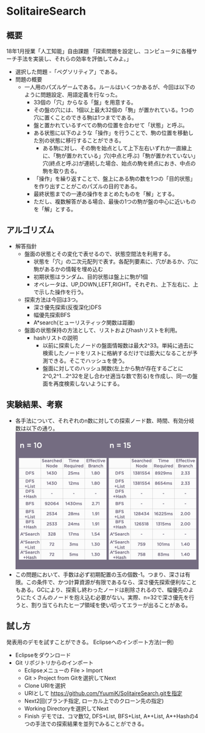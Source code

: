 # SolitaireSearch

概要
------------
18年1月授業「人工知能」自由課題
「探索問題を設定し、コンピュータに各種サーチ手法を実装し、それらの効率を評価してみよ。」

- 選択した問題
	-「ペグソリティア」である。
- 問題の概要
	- 一人用のパズルゲームである。ルールはいくつかあるが、今回は以下のように問題設定、用語定義を行なった。
		- 33個の「穴」からなる「盤」を用意する。
		- その盤の穴には、1個以上最大32個の「駒」が置かれている。1つの穴に置くことのできる駒は1つまでである。
		- 盤と置かれているすべての駒の位置を合わせて「状態」と呼ぶ。
		- ある状態に以下のような「操作」を行うことで、駒の位置を移動した別の状態に移行することができる。
			- ある駒に対し、その駒を始点として上下左右いずれか一直線上に、「駒が置かれている」穴(中点と呼ぶ)「駒が置かれていない」穴(終点と呼ぶ)が連続した場合、始点の駒を終点におき、中点の駒を取り去る。
		- 「操作」を繰り返すことで、盤上にある駒の数を1つの「目的状態」を作り出すことがこのパズルの目的である。
		- 最終状態までの一連の操作をまとめたものを「解」とする。
		- ただし、複数解答がある場合、最後の1つの駒が盤の中心に近いものを「解」とする。


アルゴリズム
------------
- 解答指針
	- 盤面の状態とその変化で表せるので、状態空間法を利用する。
		- 状態を「穴」の二次元配列で表す。各配列要素に、穴があるか、穴に駒があるかの情報を埋め込む
		- 初期状態はランダム、目的状態は盤上に駒が1個
		- オペレータは、UP,DOWN,LEFT,RIGHT。それぞれ、上下左右に、上で示した操作を行う。
	- 探索方法は今回は3つ。
		- 深さ優先探索(反復深化)DFS
		- 幅優先探索BFS
		- A*search(ヒューリスティック関数は距離)
  - 盤面の状態保持の方法として、リストおよびhashリストを利用。
    - hashリストの説明
      - 以前に探索したノードの盤面情報数は最大2^33。単純に過去に検索したノードをリストに格納するだけでは膨大になることが予測できる。そこでハッシュを使う。
      - 盤面に対してのハッシュ関数(左上から駒が存在するごとに2^0,2^1...2^32を足し合わせ適当な数で割る)を作成し、同一の盤面を再度検索しないようにする。
    
実験結果、考察
------------
- 各手法について、それぞれのn数に対しての探索ノード数、時間、有効分岐数は以下の通り。
![実験結果](/slides/019.jpeg)
- この問題において、手数は必ず初期配置の玉の個数-1。つまり、深さは有限。この条件で、かつ計算資源が有限であるなら、深さ優先探索便利なこともある。GCにより、探索し終わったノードは削除されるので、幅優先のようにたくさんのノードを抱え込む必要がない。実際、n=32で深さ優先を行うと、割り当てられたヒープ領域を使い切ってエラーが出ることがある。


試し方
------------
発表用のデモを試すことができる。
Eclipseへのインポート方法(一例)
- Eclipseをダウンロード
- Git リポジトリからのインポート
	- Eclipseメニューの File > Import
	- Git > Project from Gitを選択してNext
	- Clone URIを選択
	- URIとして https://github.com/YuumiK/SolitaireSearch.gitを指定
	- Next2回(ブランチ指定, ローカル上でのクローン先の指定)
	- Working Directoryを選択してNext
	- Finish
デモでは、コマ数12, DFS+List, BFS+List, A*+List, A*+Hashの4つの手法での探索結果を並列でみることができる。